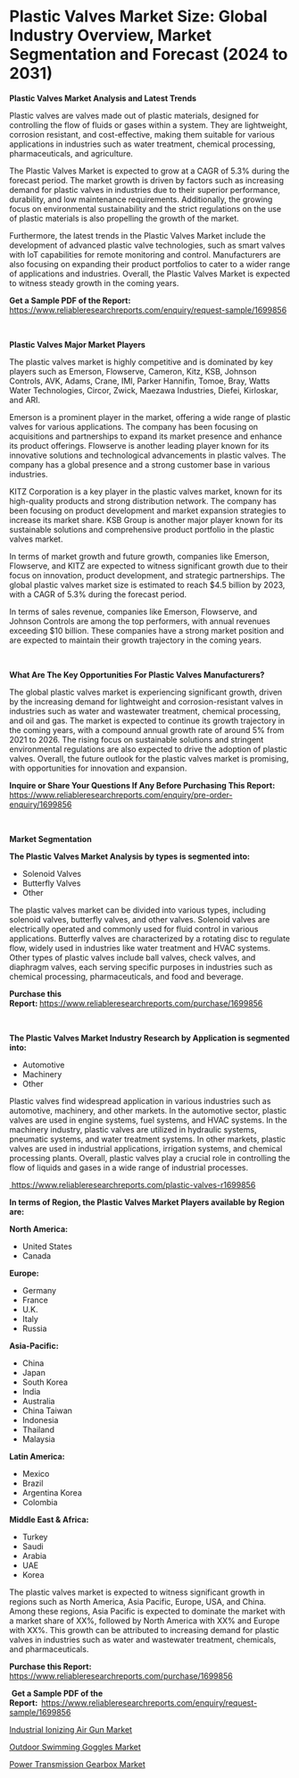 <p><h1>Plastic Valves Market Size: Global Industry Overview, Market Segmentation and Forecast (2024 to 2031)</h1></p><p><strong>Plastic Valves Market Analysis and Latest Trends</strong></p>
<p><p>Plastic valves are valves made out of plastic materials, designed for controlling the flow of fluids or gases within a system. They are lightweight, corrosion resistant, and cost-effective, making them suitable for various applications in industries such as water treatment, chemical processing, pharmaceuticals, and agriculture.</p><p>The Plastic Valves Market is expected to grow at a CAGR of 5.3% during the forecast period. The market growth is driven by factors such as increasing demand for plastic valves in industries due to their superior performance, durability, and low maintenance requirements. Additionally, the growing focus on environmental sustainability and the strict regulations on the use of plastic materials is also propelling the growth of the market.</p><p>Furthermore, the latest trends in the Plastic Valves Market include the development of advanced plastic valve technologies, such as smart valves with IoT capabilities for remote monitoring and control. Manufacturers are also focusing on expanding their product portfolios to cater to a wider range of applications and industries. Overall, the Plastic Valves Market is expected to witness steady growth in the coming years.</p></p>
<p><strong>Get a Sample PDF of the Report:&nbsp;</strong> <a href="https://www.reliableresearchreports.com/enquiry/request-sample/1699856">https://www.reliableresearchreports.com/enquiry/request-sample/1699856</a></p>
<p>&nbsp;</p>
<p><strong>Plastic Valves Major Market Players</strong></p>
<p><p>The plastic valves market is highly competitive and is dominated by key players such as Emerson, Flowserve, Cameron, Kitz, KSB, Johnson Controls, AVK, Adams, Crane, IMI, Parker Hannifin, Tomoe, Bray, Watts Water Technologies, Circor, Zwick, Maezawa Industries, Diefei, Kirloskar, and ARI.</p><p>Emerson is a prominent player in the market, offering a wide range of plastic valves for various applications. The company has been focusing on acquisitions and partnerships to expand its market presence and enhance its product offerings. Flowserve is another leading player known for its innovative solutions and technological advancements in plastic valves. The company has a global presence and a strong customer base in various industries.</p><p>KITZ Corporation is a key player in the plastic valves market, known for its high-quality products and strong distribution network. The company has been focusing on product development and market expansion strategies to increase its market share. KSB Group is another major player known for its sustainable solutions and comprehensive product portfolio in the plastic valves market.</p><p>In terms of market growth and future growth, companies like Emerson, Flowserve, and KITZ are expected to witness significant growth due to their focus on innovation, product development, and strategic partnerships. The global plastic valves market size is estimated to reach $4.5 billion by 2023, with a CAGR of 5.3% during the forecast period.</p><p>In terms of sales revenue, companies like Emerson, Flowserve, and Johnson Controls are among the top performers, with annual revenues exceeding $10 billion. These companies have a strong market position and are expected to maintain their growth trajectory in the coming years.</p></p>
<p>&nbsp;</p>
<p><strong>What Are The Key Opportunities For Plastic Valves Manufacturers?</strong></p>
<p><p>The global plastic valves market is experiencing significant growth, driven by the increasing demand for lightweight and corrosion-resistant valves in industries such as water and wastewater treatment, chemical processing, and oil and gas. The market is expected to continue its growth trajectory in the coming years, with a compound annual growth rate of around 5% from 2021 to 2026. The rising focus on sustainable solutions and stringent environmental regulations are also expected to drive the adoption of plastic valves. Overall, the future outlook for the plastic valves market is promising, with opportunities for innovation and expansion.</p></p>
<p><strong>Inquire or Share Your Questions If Any Before Purchasing This Report:</strong> <a href="https://www.reliableresearchreports.com/enquiry/pre-order-enquiry/1699856">https://www.reliableresearchreports.com/enquiry/pre-order-enquiry/1699856</a></p>
<p>&nbsp;</p>
<p><strong>Market Segmentation</strong></p>
<p><strong>The Plastic Valves Market Analysis by types is segmented into:</strong></p>
<p><ul><li>Solenoid Valves</li><li>Butterfly Valves</li><li>Other</li></ul></p>
<p><p>The plastic valves market can be divided into various types, including solenoid valves, butterfly valves, and other valves. Solenoid valves are electrically operated and commonly used for fluid control in various applications. Butterfly valves are characterized by a rotating disc to regulate flow, widely used in industries like water treatment and HVAC systems. Other types of plastic valves include ball valves, check valves, and diaphragm valves, each serving specific purposes in industries such as chemical processing, pharmaceuticals, and food and beverage.</p></p>
<p><strong>Purchase this Report:&nbsp;</strong><a href="https://www.reliableresearchreports.com/purchase/1699856">https://www.reliableresearchreports.com/purchase/1699856</a></p>
<p>&nbsp;</p>
<p><strong>The Plastic Valves Market Industry Research by Application is segmented into:</strong></p>
<p><ul><li>Automotive</li><li>Machinery</li><li>Other</li></ul></p>
<p><p>Plastic valves find widespread application in various industries such as automotive, machinery, and other markets. In the automotive sector, plastic valves are used in engine systems, fuel systems, and HVAC systems. In the machinery industry, plastic valves are utilized in hydraulic systems, pneumatic systems, and water treatment systems. In other markets, plastic valves are used in industrial applications, irrigation systems, and chemical processing plants. Overall, plastic valves play a crucial role in controlling the flow of liquids and gases in a wide range of industrial processes.</p></p>
<p><a href="https://www.reliableresearchreports.com/plastic-valves-r1699856">&nbsp;https://www.reliableresearchreports.com/plastic-valves-r1699856</a></p>
<p><strong>In terms of Region, the Plastic Valves Market Players available by Region are:</strong></p>
<p>
    <p> <strong> North America: </strong>
        <ul>
            <li>United States</li>
            <li>Canada</li>
        </ul>
        </p> 
    <p> <strong> Europe: </strong>
        <ul>
            <li>Germany</li>
            <li>France</li>
            <li>U.K.</li>
            <li>Italy</li>
            <li>Russia</li>
        </ul>
        </p> 
    <p> <strong> Asia-Pacific: </strong>
        <ul>
            <li>China</li>
            <li>Japan</li>
            <li>South Korea</li>
            <li>India</li>
            <li>Australia</li>
            <li>China Taiwan</li>
            <li>Indonesia</li>
            <li>Thailand</li>
            <li>Malaysia</li>
        </ul>
        </p> 
    <p> <strong> Latin America: </strong>
        <ul>
            <li>Mexico</li>
            <li>Brazil</li>
            <li>Argentina Korea</li>
            <li>Colombia</li>
        </ul>
        </p> 
    <p> <strong> Middle East & Africa: </strong>
        <ul>
            <li>Turkey</li>
            <li>Saudi</li>
            <li>Arabia</li>
            <li>UAE</li>
            <li>Korea</li>
        </ul>
    </p>
    </p>
<p><p>The plastic valves market is expected to witness significant growth in regions such as North America, Asia Pacific, Europe, USA, and China. Among these regions, Asia Pacific is expected to dominate the market with a market share of XX%, followed by North America with XX% and Europe with XX%. This growth can be attributed to increasing demand for plastic valves in industries such as water and wastewater treatment, chemicals, and pharmaceuticals.</p></p>
<p><strong>Purchase this Report: </strong><a href="https://www.reliableresearchreports.com/purchase/1699856">https://www.reliableresearchreports.com/purchase/1699856</a></p>
<p>&nbsp;<strong>Get a Sample PDF of the Report:&nbsp;&nbsp;</strong><a href="https://www.reliableresearchreports.com/enquiry/request-sample/1699856">https://www.reliableresearchreports.com/enquiry/request-sample/1699856</a></p>
<p><strong></strong></p>
<p><p><a href="https://github.com/EbonyHane1955/Market-Research-Report-List-1/blob/main/industrial-ionizing-air-gun-market.md">Industrial Ionizing Air Gun Market</a></p><p><a href="https://www.linkedin.com/pulse/outdoor-swimming-goggles-market-research-report-its-history-forecast-zhhaf">Outdoor Swimming Goggles Market</a></p><p><a href="https://www.linkedin.com/pulse/power-transmission-gearbox-market-key-successful-business-strategy-v5rxf">Power Transmission Gearbox Market</a></p></p>